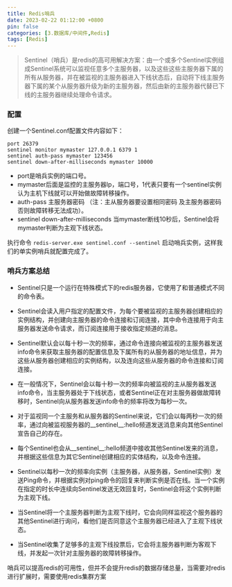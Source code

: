 ```yaml
---
title: Redis哨兵
date: 2023-02-22 01:12:00 +0800
pin: false 
categories: [3.数据库/中间件,Redis]
tags: [Redis]
---
```


> Sentinel（哨兵）是redis的高可用解决方案：由一个或多个Sentinel实例组成Sentinel系统可以监视任意多个主服务器，以及这些这些主服务器下属的所有从服务器，并在被监视的主服务器进入下线状态后，自动将下线主服务器下属的某个从服务器升级为新的主服务器，然后由新的主服务器代替已下线的主服务器继续处理命令请求。

### 配置

创建一个Sentinel.conf配置文件内容如下：

```
port 26379
sentinel monitor mymaster 127.0.0.1 6379 1
sentinel auth-pass mymaster 123456
sentinel down-after-milliseconds mymaster 10000
```
- port是哨兵实例的端口号。
- mymaster后面是监控的主服务器Ip，端口号，1代表只要有一个sentinel实例认为主机下线就可以开始做故障转移操作。
- auth-pass 主服务器密码  （注：主从服务器要设置相同密码 及主服务器密码 否则故障转移无法成功）。
- sentinel down-after-milliseconds  当mymaster断线10秒后，Sentinel会将mymaster判断为主观下线状态。

执行命令 `redis-server.exe sentinel.conf --sentinel` 启动哨兵实例，这样我们的单实例哨兵就配置完成了。

###  哨兵方案总结

- Sentinel只是一个运行在特殊模式下的redis服务器，它使用了和普通模式不同的命令表。

- Sentinel会读入用户指定的配置文件，为每个要被监视的主服务器创建相应的实例结构，并创建向主服务器的命令连接和订阅连接，其中命令连接用于向主服务器发送命令请求，而订阅连接用于接收指定频道的消息。

- Sentinel默认会以每十秒一次的频率，通过命令连接向被监视的主服务器发送info命令来获取主服务器的配置信息及下属所有的从服务器的地址信息，并为这些从服务器创建相应的实例结构，以及连向这些从服务器的命令连接和订阅连接。

- 在一般情况下，Sentinel会以每十秒一次的频率向被监视的主从服务器发送info命令，当主服务器处于下线状态，或者Sentinel正在对主服务器做故障转移时，Sentinel向从服务器发送info命令的频率将改为每秒一次。

- 对于监视同一个主服务和从服务器的Sentinel来说，它们会以每两秒一次的频率，通过向被监视服务器的__sentinel__:hello频道发送消息来向其他Sentinel宣告自己的存在。

- 每个Sentinel也会从__sentinel__:hello频道中接收其他Sentinel发来的消息，并根据这些信息为其它Sentinel创建相应的实体结构，以及命令连接。

- Sentinel以每秒一次的频率向实例（主服务器，从服务器，Sentinel实例）发送Ping命令，并根据实例对ping命令的回复来判断实例是否在线。当一个实例在指定的时长中连续向Sentinel发送无效回复时，Sentinel会将这个实例判断为主观下线。

- 当Sentinel将一个主服务器判断为主观下线时，它会向同样监视这个服务器的其他Sentinel进行询问，看他们是否同意这个主服务器已经进入了主观下线状态。

- 当Sentinel收集了足够多的主观下线投票后，它会将主服务器判断为客观下线，并发起一次针对主服务器的故障转移操作。


哨兵可以提高redis的可用性，但并不会提升redis的数据存储总量，当需要对redis进行扩展时，需要使用redis集群方案